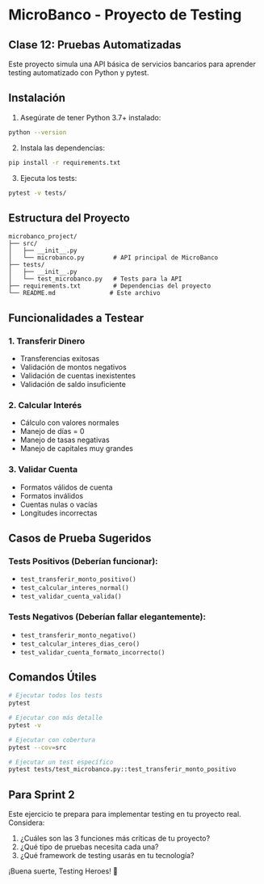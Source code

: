 # MicroBanco - Proyecto de Testing
## Clase 12: Pruebas Automatizadas

Este proyecto simula una API básica de servicios bancarios para aprender testing automatizado con Python y pytest.

## Instalación

1. Asegúrate de tener Python 3.7+ instalado:
```bash
python --version
```

2. Instala las dependencias:
```bash
pip install -r requirements.txt
```

3. Ejecuta los tests:
```bash
pytest -v tests/
```

## Estructura del Proyecto

```
microbanco_project/
├── src/
│   ├── __init__.py
│   └── microbanco.py        # API principal de MicroBanco
├── tests/
│   ├── __init__.py
│   └── test_microbanco.py   # Tests para la API
├── requirements.txt         # Dependencias del proyecto
└── README.md               # Este archivo
```

## Funcionalidades a Testear

### 1. Transferir Dinero
- Transferencias exitosas
- Validación de montos negativos
- Validación de cuentas inexistentes
- Validación de saldo insuficiente

### 2. Calcular Interés
- Cálculo con valores normales
- Manejo de días = 0
- Manejo de tasas negativas
- Manejo de capitales muy grandes

### 3. Validar Cuenta
- Formatos válidos de cuenta
- Formatos inválidos
- Cuentas nulas o vacías
- Longitudes incorrectas

## Casos de Prueba Sugeridos

### Tests Positivos (Deberían funcionar):
- `test_transferir_monto_positivo()`
- `test_calcular_interes_normal()`
- `test_validar_cuenta_valida()`

### Tests Negativos (Deberían fallar elegantemente):
- `test_transferir_monto_negativo()`
- `test_calcular_interes_dias_cero()`
- `test_validar_cuenta_formato_incorrecto()`

## Comandos Útiles

```bash
# Ejecutar todos los tests
pytest

# Ejecutar con más detalle
pytest -v

# Ejecutar con cobertura
pytest --cov=src

# Ejecutar un test específico
pytest tests/test_microbanco.py::test_transferir_monto_positivo
```

## Para Sprint 2

Este ejercicio te prepara para implementar testing en tu proyecto real. Considera:

1. ¿Cuáles son las 3 funciones más críticas de tu proyecto?
2. ¿Qué tipo de pruebas necesita cada una?
3. ¿Qué framework de testing usarás en tu tecnología?

¡Buena suerte, Testing Heroes! 🚀